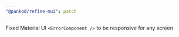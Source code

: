 ```yaml
---
"@pankod/refine-mui": patch
---
```


Fixed Material UI `<ErrorComponent />` to be responsive for any screen
